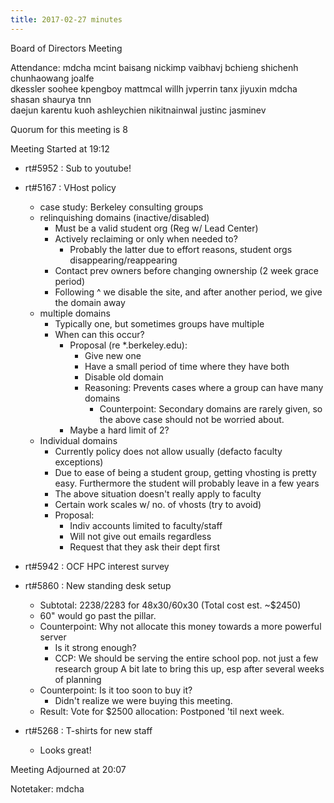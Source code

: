 ```yaml
---
title: 2017-02-27 minutes
---
```

Board of Directors Meeting   

Attendance: mdcha mcint baisang nickimp vaibhavj bchieng shichenh chunhaowang joalfe    
dkessler soohee kpengboy mattmcal willh jvperrin tanx jiyuxin mdcha shasan shaurya tnn    
daejun karentu kuoh ashleychien nikitnainwal justinc jasminev   

Quorum for this meeting is 8   

Meeting Started at 19:12   

* rt#5952 : Sub to youtube! 

* rt#5167 : VHost policy
  - case study: Berkeley consulting groups
  - relinquishing domains (inactive/disabled)
    - Must be a valid student org (Reg w/ Lead Center)
    - Actively reclaiming or only when needed to?
      - Probably the latter due to effort reasons, student orgs disappearing/reappearing
    - Contact prev owners before changing ownership (2 week grace period)
    - Following ^ we disable the site, and after another period, we give the domain away
  - multiple domains
    - Typically one, but sometimes groups have multiple
    - When can this occur?
      - Proposal (re *.berkeley.edu): 
        - Give new one
        - Have a small period of time where they have both
        - Disable old domain 
        - Reasoning: Prevents cases where a group can have many domains
          - Counterpoint: Secondary domains are rarely given, so the above case should not be worried about.
      - Maybe a hard limit of 2?
  - Individual domains
    - Currently policy does not allow usually (defacto faculty exceptions)
    - Due to ease of being a student group, getting vhosting is pretty easy.
      Furthermore the student will probably leave in a few years   
    - The above situation doesn't really apply to faculty
    - Certain work scales w/ no. of vhosts (try to avoid)
    - Proposal:
      - Indiv accounts limited to faculty/staff
      - Will not give out emails regardless
      - Request that they ask their dept first

* rt#5942 : OCF HPC interest survey

* rt#5860 : New standing desk setup
  - Subtotal: $2238/$2283 for 48x30/60x30 (Total cost est. ~$2450)
  - 60" would go past the pillar.
  - Counterpoint: Why not allocate this money towards a more powerful server
    - Is it strong enough?
    - CCP: We should be serving the entire school pop. not just a few research group
           A bit late to bring this up, esp after several weeks of planning   
  - Counterpoint: Is it too soon to buy it?
    - Didn't realize we were buying this meeting.
  - Result: Vote for $2500 allocation: Postponed 'til next week.

* rt#5268 : T-shirts for new staff
  - Looks great!
  
Meeting Adjourned at 20:07   

Notetaker: mdcha   


